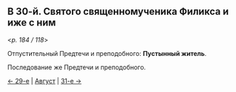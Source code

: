 
## В 30-й. Святого священномученика Филикса и иже с ним

<*p. 184 / 118*>

Отпустительный Предтечи и преподобного: **Пустынный житель**. 

Последование же Предтечи и преподобного.

[← 29-е](08_29_MES.ru.md) | [Август](README.md#30-й) | [31-е →](08_31_MES.ru.md)
